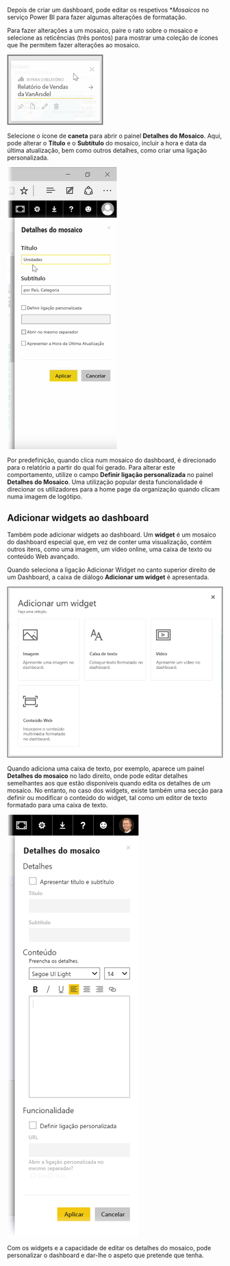 Depois de criar um dashboard, pode editar os respetivos **Mosaicos* no serviço Power BI para fazer algumas alterações de formatação.

Para fazer alterações a um mosaico, paire o rato sobre o mosaico e selecione as reticências (três pontos) para mostrar uma coleção de ícones que lhe permitem fazer alterações ao mosaico.

![](media/4-4d-change-tile-details/4-4d_1.png)

Selecione o ícone de **caneta** para abrir o painel **Detalhes do Mosaico**. Aqui, pode alterar o **Título** e o **Subtítulo** do mosaico, incluir a hora e data da última atualização, bem como outros detalhes, como criar uma ligação personalizada.

![](media/4-4d-change-tile-details/4-4d_2.png)

Por predefinição, quando clica num mosaico do dashboard, é direcionado para o relatório a partir do qual foi gerado. Para alterar este comportamento, utilize o campo **Definir ligação personalizada** no painel **Detalhes do Mosaico**. Uma utilização popular desta funcionalidade é direcionar os utilizadores para a home page da organização quando clicam numa imagem de logótipo.

## <a name="add-widgets-to-your-dashboard"></a>Adicionar widgets ao dashboard
Também pode adicionar widgets ao dashboard. Um **widget** é um mosaico do dashboard especial que, em vez de conter uma visualização, contém outros itens, como uma imagem, um vídeo online, uma caixa de texto ou conteúdo Web avançado.

Quando seleciona a ligação Adicionar Widget no canto superior direito de um Dashboard, a caixa de diálogo **Adicionar um widget** é apresentada.

![](media/4-4d-change-tile-details/4-4d_3.png)

Quando adiciona uma caixa de texto, por exemplo, aparece um painel **Detalhes do mosaico** no lado direito, onde pode editar detalhes semelhantes aos que estão disponíveis quando edita os detalhes de um mosaico. No entanto, no caso dos widgets, existe também uma secção para definir ou modificar o conteúdo do widget, tal como um editor de texto formatado para uma caixa de texto.

![](media/4-4d-change-tile-details/4-4d_4.png)

Com os widgets e a capacidade de editar os detalhes do mosaico, pode personalizar o dashboard e dar-lhe o aspeto que pretende que tenha.

